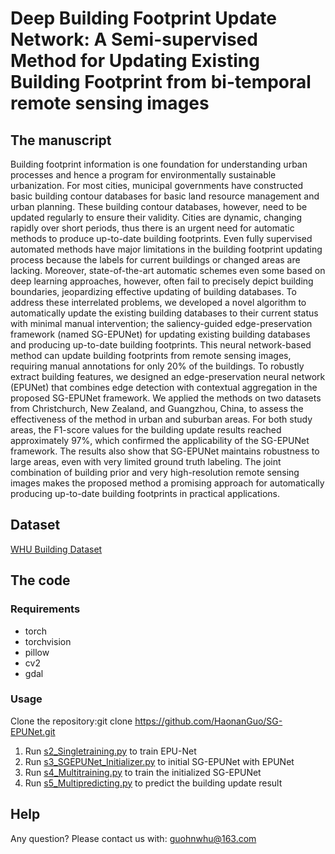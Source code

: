 Deep Building Footprint Update Network: A Semi-supervised Method for Updating Existing Building Footprint from bi-temporal remote sensing images
====  
The manuscript
----

Building footprint information is one foundation for understanding urban processes and hence a program for environmentally sustainable urbanization. For most cities, municipal governments have constructed basic building contour databases for basic land resource management and urban planning. These building contour databases, however, need to be updated regularly to ensure their validity. Cities are dynamic, changing rapidly over short periods, thus there is an urgent need for automatic methods to produce up-to-date building footprints. Even fully supervised automated methods have major limitations in the building footprint updating process because the labels for current buildings or changed areas are lacking. Moreover, state-of-the-art automatic schemes even some based on deep learning approaches, however, often fail to precisely depict building boundaries, jeopardizing effective updating of building databases. To address these interrelated problems, we developed a novel algorithm to automatically update the existing building databases to their current status with minimal manual intervention; the saliency-guided edge-preservation framework (named SG-EPUNet) for updating existing building databases and producing up-to-date building footprints. This neural network-based method can update building footprints from remote sensing images, requiring manual annotations for only 20% of the buildings. To robustly extract building features, we designed an edge-preservation neural network (EPUNet) that combines edge detection with contextual aggregation in the proposed SG-EPUNet framework. We applied the methods on two datasets from Christchurch, New Zealand, and Guangzhou, China, to assess the effectiveness of the method in urban and suburban areas. For both study areas, the F1-score values for the building update results reached approximately 97%, which confirmed the applicability of the SG-EPUNet framework. The results also show that SG-EPUNet maintains robustness to large areas, even with very limited ground truth labeling. The joint combination of building prior and very high-resolution remote sensing images makes the proposed method a promising approach for automatically producing up-to-date building footprints in practical applications.

Dataset
----

[WHU Building Dataset](https://study.rsgis.whu.edu.cn/pages/download/building_dataset.html)

The code
----
### Requirements
* torch
* torchvision
* pillow
* cv2
* gdal

### Usage
Clone the repository:git clone https://github.com/HaonanGuo/SG-EPUNet.git
1. Run [s2_Singletraining.py](https://github.com/HaonanGuo/SG-EPUNet/blob/main/s2_Singletraining.py) to train EPU-Net
2. Run [s3_SGEPUNet_Initializer.py](https://github.com/HaonanGuo/SG-EPUNet/blob/main/s3_SGEPUNet_Initializer.py) to initial SG-EPUNet with EPUNet
3. Run [s4_Multitraining.py](https://github.com/HaonanGuo/SG-EPUNet/blob/main/s4_Multitraining.py) to train the initialized SG-EPUNet
4. Run [s5_Multipredicting.py](https://github.com/HaonanGuo/SG-EPUNet/blob/main/s5_Multipredicting.py) to predict the building update result

Help
----
Any question? Please contact us with: guohnwhu@163.com
